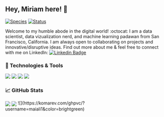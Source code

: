 ## Hey, Miriam here! 👋

[![Species](https://img.shields.io/badge/Species-Homo_sapiens-success?style=flat-square&logo=mailchimp&logoColor=white)](https://en.wikipedia.org/wiki/Homo_sapiens)
[![Status](https://img.shields.io/badge/Status-Stable-success?style=flat-square&logo=gravatar&logoColor=white)](https://en.wikipedia.org/wiki/Life)

Welcome to my humble abode in the digital world! :octocat: I am a data scientist, data vizualization nerd, and machine learning padawan from San Francisco, California. I am always open to collaborating on projects and innovative/disruptive ideas. Find out more about me & feel free to connect with me on LinkedIn:
[![Linkedin Badge](https://img.shields.io/badge/-miriam-ali-blue?style=flat-square&logo=Linkedin&logoColor=white&link=https://www.linkedin.com/in/miriam-ali/)](https://www.linkedin.com/in/miriam-ali/)



### 🔧 Technologies & Tools
![](https://img.shields.io/badge/OS-Linux-informational?style=flat-square&logo=linux&logoColor=white&color=2bbc8a)
![](https://img.shields.io/badge/Code-Python-informational?style=flat-square&logo=python&logoColor=white&color=2bbc8a)
![](https://img.shields.io/badge/Shell-Bash-informational?style=flat-square&logo=gnu-bash&logoColor=white&color=2bbc8a)
![](https://img.shields.io/badge/Tools-Docker-informational?style=flat-square&logo=docker&logoColor=white&color=2bbc8a)



### 📈 GitHub Stats
<img align="center" src="https://github-readme-hellorusk.vercel.app/api?username=maiali13&hide_title=true&show_icons=true&theme=vue" />
<img align="center" src="https://github-readme-stats.vercel.app/api/top-langs/?username=maiali13&layout=compact&theme=vue" />
![](https://komarev.com/ghpvc/?username=maiali1&color=brightgreen)
